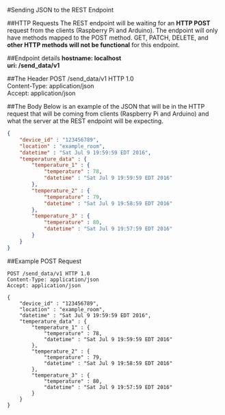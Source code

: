 #Sending JSON to the REST Endpoint

##HTTP Requests
The REST endpoint will be waiting for an **HTTP POST** request from the clients (Raspberry Pi and Arduino). The endpoint will only have methods mapped to the POST method. GET, PATCH, DELETE, and **other HTTP methods will not be functional** for this endpoint.

##Endpoint details
**hostname: localhost**  
**uri: /send_data/v1**

##The Header
POST /send_data/v1 HTTP 1.0  
Content-Type: application/json  
Accept: application/json

##The Body
Below is an example of the JSON that will be in the HTTP request that will be coming from clients (Raspberry Pi and Arduino) and what the server at the REST endpoint will be expecting.

``` json
{
	"device_id" : "123456789",
	"location" : "example_room",
    "datetime" : "Sat Jul 9 19:59:59 EDT 2016",
	"temperature_data" : {
		"temperature_1" : {
			"temperature" : 78,
			"datetime" : "Sat Jul 9 19:59:59 EDT 2016"
		},
		"temperature_2" : {
			"temperature" : 79,
			"datetime" : "Sat Jul 9 19:58:59 EDT 2016"
		},
		"temperature_3" : {
			"temperature" : 80,
			"datetime" : "Sat Jul 9 19:57:59 EDT 2016"
		}
	}
}
```

##Example POST Request
```http
POST /send_data/v1 HTTP 1.0
Content-Type: application/json
Accept: application/json

{
	"device_id" : "123456789",
	"location" : "example_room",
    "datetime" : "Sat Jul 9 19:59:59 EDT 2016",
	"temperature_data" : {
		"temperature_1" : {
			"temperature" : 78,
			"datetime" : "Sat Jul 9 19:59:59 EDT 2016"
		},
		"temperature_2" : {
			"temperature" : 79,
			"datetime" : "Sat Jul 9 19:58:59 EDT 2016"
		},
		"temperature_3" : {
			"temperature" : 80,
			"datetime" : "Sat Jul 9 19:57:59 EDT 2016"
		}
	}
}

```